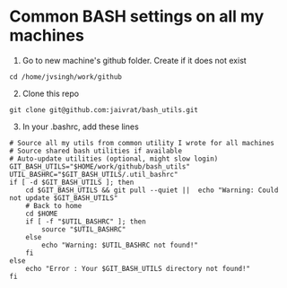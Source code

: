 # Common BASH settings on all my machines
1. Go to new machine's github folder. Create if it does not exist
```
cd /home/jvsingh/work/github
```

2. Clone this repo
```
git clone git@github.com:jaivrat/bash_utils.git

```


3. In your .bashrc, add these lines
```
# Source all my utils from common utility I wrote for all machines
# Source shared bash utilities if available
# Auto-update utilities (optional, might slow login)
GIT_BASH_UTILS="$HOME/work/github/bash_utils"
UTIL_BASHRC="$GIT_BASH_UTILS/.util_bashrc"
if [ -d $GIT_BASH_UTILS ]; then
    cd $GIT_BASH_UTILS && git pull --quiet ||  echo "Warning: Could not update $GIT_BASH_UTILS"
    # Back to home
    cd $HOME
    if [ -f "$UTIL_BASHRC" ]; then
        source "$UTIL_BASHRC"
    else
        echo "Warning: $UTIL_BASHRC not found!"
    fi
else
    echo "Error : Your $GIT_BASH_UTILS directory not found!"
fi


```
